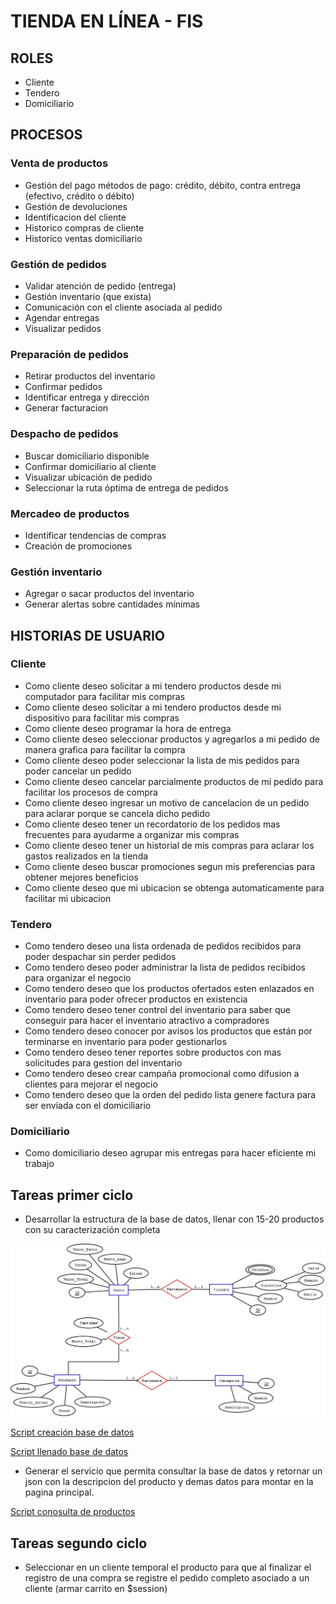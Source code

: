# TIENDA EN LÍNEA - FIS
## ROLES
* Cliente
* Tendero
* Domiciliario

## PROCESOS
### Venta de productos 
* Gestión del pago métodos de pago: crédito, débito, contra entrega (efectivo, crédito o débito)
* Gestión de devoluciones
* Identificacion del cliente
* Historico compras de cliente
* Historico ventas domiciliario

### Gestión de pedidos
* Validar atención de pedido (entrega)
* Gestión inventario (que exista)
* Comunicación con el cliente asociada al pedido
* Agendar entregas
* Visualizar pedidos

### Preparación de pedidos
* Retirar productos del inventario
* Confirmar pedidos
* Identificar entrega y dirección
* Generar facturacion

### Despacho de pedidos
* Buscar domiciliario disponible
* Confirmar domiciliario al cliente
* Visualizar ubicación de pedido
* Seleccionar la ruta óptima de entrega de pedidos

### Mercadeo de productos
* Identificar tendencias de compras
* Creación de promociones

### Gestión inventario
* Agregar o sacar productos del inventario
* Generar alertas sobre cantidades mínimas

## HISTORIAS DE USUARIO
### Cliente 
* Como cliente deseo solicitar a mi tendero productos desde mi computador para facilitar mis compras
* Como cliente deseo solicitar a mi tendero productos desde mi dispositivo para facilitar mis compras 
* Como cliente deseo programar la hora de entrega
* Como cliente deseo seleccionar productos y agregarlos a mi pedido de manera grafica para facilitar la compra
* Como cliente deseo poder seleccionar la lista de mis pedidos para poder cancelar un pedido
* Como cliente deseo cancelar parcialmente productos de mi pedido para facilitar los procesos de compra
* Como cliente deseo ingresar un motivo de cancelacion de un pedido para aclarar porque se cancela dicho pedido
* Como cliente deseo tener un recordatorio de los pedidos mas frecuentes para ayudarme a organizar mis compras
* Como cliente deseo tener un historial de mis compras para aclarar los gastos realizados en la tienda
* Como cliente deseo buscar promociones segun mis preferencias para obtener mejores beneficios
* Como cliente deseo que mi ubicacion se obtenga automaticamente para facilitar mi ubicacion

### Tendero
* Como tendero deseo una lista ordenada de pedidos recibidos para poder despachar sin perder pedidos 
* Como tendero deseo poder administrar la lista de pedidos recibidos para organizar el negocio
* Como tendero deseo que los productos ofertados esten enlazados en inventario para poder ofrecer productos en existencia
* Como tendero deseo tener control del inventario para saber que conseguir para hacer el inventario atractivo a compradores
* Como tendero deseo conocer por avisos los productos que están por terminarse en inventario para poder gestionarlos
* Como tendero deseo tener reportes sobre productos con mas solicitudes para gestion del inventario
* Como tendero deseo crear campaña promocional como difusion a clientes para mejorar el negocio
* Como tendero deseo que la orden del pedido lista genere factura para ser enviada con el domiciliario

### Domiciliario
* Como domiciliario deseo agrupar mis entregas para hacer eficiente mi trabajo

## Tareas primer ciclo
* Desarrollar la estructura de la base de datos, llenar con 15-20 productos con su caracterización completa

![Diagrama DB](diagrama_db.jpg)

[Script creación base de datos](https://github.com/jagaleanov/tienda/blob/main/01_BD.sql)

[Script llenado base de datos](https://github.com/jagaleanov/tienda/blob/main/02_script_llenado.sql)

* Generar el servicio que permita consultar la base de datos y retornar un json con la descripcion del producto y demas datos para montar en la pagina principal.

[Script conosulta de productos](https://github.com/jagaleanov/tienda/blob/main/03_db_consummer.php)

## Tareas segundo ciclo
* Seleccionar en un cliente temporal el producto para que al finalizar el registro de una compra se registre el pedido completo asociado a un cliente (armar carrito en $session)